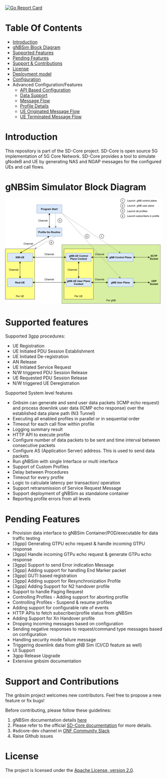 <!--
SPDX-FileCopyrightText: 2024 Intel Corporation
SPDX-FileCopyrightText: 2022 Great Software Laboratory Pvt. Ltd
SPDX-FileCopyrightText: 2021 Open Networking Foundation <info@opennetworking.org>
SPDX-License-Identifier: Apache-2.0
-->
[![Go Report Card](https://goreportcard.com/badge/github.com/omec-project/gnbsim)](https://goreportcard.com/report/github.com/omec-project/gnbsim)

# Table Of Contents
* [Introduction](#Introduction)
* [gNBSim Block Diagram](#gnbsim-simulator-block-diagram)
* [Supported Features](#supported-features)
* [Pending Features](#pending-features)
* [Support & Contributions](#Support-and-contributions)
* [License](#license)
* [Deployment model](/docs/deployment.md)
* [Configuration](/docs/config.md)
* Advanced Configuration/Features
  * [API Based Configuration](/docs/apis.md)
  * [Data Support](/docs/data.md)
  * [Message Flow](/docs/gnbsim_flow.md)
  * [Profile Details](/docs/profile_manager_design.md)
  * [UE Originated Message Flow](/docs/ue_originated_flow.md)
  * [UE Terminated Message Flow](/docs/ue_terminated_flow.md)


# Introduction

This repository is part of the SD-Core project. SD-Core is open source 5G
implementation of 5G Core Network. SD-Core provides a tool to simulate gNodeB
and UE by generating NAS and NGAP messages for the configured UEs and call flows.

# gNBSim Simulator Block Diagram

![gNBSim](/docs/images/gnbsim_flow_diagram.png)


# Supported features

Supported 3gpp procedures:

- UE Registration
- UE Initiated PDU Session Establishment
- UE Initiated De-registration
- AN Release
- UE Initiated Service Request
- N/W triggered PDU Session Release
- UE Requested PDU Session Release
- N/W triggered UE Deregistration

Supported System level features

- Gnbsim can generate and send user data packets (ICMP echo request) and process
downlink user data (ICMP echo response) over the established data plane path
(N3 Tunnel)
- Executing all enabled profiles in parallel or in sequential order
- Timeout for each call flow within profile
- Logging summary result
- HTTP API to execute profile
- Configure number of data packets to be sent and time interval between consecutive packets
- Configure AS (Application Server) address. This is used to send data packets
- Run gNBSim with single Interface or multi interface
- Support of Custom Profiles
- Delay between Procedures
- Timeout for every profile
- Logic to calculate latency per transaction/ operation
- Support retransmission of Service Request Message
- Support deployment of gNBSim as standalone container
- Reporting profile errors from all levels

# Pending Features

- Provision data interface to gNBSim Container/POD/executable for data traffic testing
- [3gpp] Generating GTPU echo request & handle incoming GTPU response
- [3gpp] Handle incoming GTPu echo request & generate GTPu echo response
- [3gpp] Support to send Error indication Message
- [3gpp] Adding support for handling End Marker packet
- [3gpp] GUTI based registration
- [3gpp] Adding support for Resynchronization Profile
- [3gpp] Adding Support for N2 handover profile
- Support to handle Paging Request
- Controlling Profiles - Adding support for aborting profile
- Controlling Profiles - Suspend & resume  profiles
- Adding support for configurable rate of events
- HTTP APIs to fetch subscriber/profile status from gNBSim
- Adding Support for Xn Handover profile
- Dropping incoming messages based on configuration
- Sending negative responses to request/command type messages based on configuration
- Handling security mode failure message
- Triggering downlink data from gNB Sim (CI/CD feature as well)
- UI Support
- 3gpp Release Upgrade
- Extensive gnbsim documentation

# Support and Contributions

The gnbsim project welcomes new contributors. Feel free to propose a new feature or fix bugs!

Before contributing, please follow these guidelines:

1. gNBSim documentation details [here](./docs/README.md)
2. Please refer to the official [SD-Core documentation](https://docs.sd-core.opennetworking.org/master/developer/gnbsim.html#gnb-simulator) for more details.
3. #sdcore-dev channel in [ONF Community Slack](https://onf-community.slack.com/)
4. Raise Github issues

# License

The project is licensed under the [Apache License, version 2.0](./LICENSES/Apache-2.0.txt).
